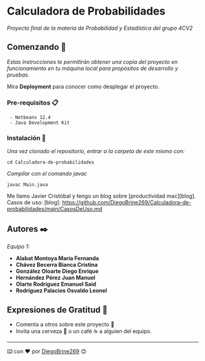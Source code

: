 # Calculadora de Probabilidades

_Proyecto final de la materia de Probabilidad y Estadística del grupo 4CV2_

## Comenzando 🚀

_Estas instrucciones te permitirán obtener una copia del proyecto en funcionamiento en tu máquina local para propósitos de desarrollo y pruebas._

Mira **Deployment** para conocer como desplegar el proyecto.

### Pre-requisitos 📋

```
 - Netbeans 12.4
 - Java Development Kit
```

### Instalación 🔧

_Una vez clonado el repositorio, entrar a la carpeta de este mismo con:_

```
cd Calculadora-de-probabilidades
```
_Compilar con el comando javac_

```
javac Main.java
```
Me llamo Javier Cristóbal y tengo un blog sobre [productividad mac][blog].
Casos de uso: 
[blog]: https://github.com/DiegoBrine269/Calculadora-de-probabilidades/main/CasosDeUso.md

## Autores ✒️

_Equipo 1:_

* **Alabat Montoya María Fernanda**
* **Chávez Becerra Bianca Cristina**
* **González Oloarte Diego Enrique**
* **Hernández Pérez Juan Manuel**
* **Olarte Rodríguez Emanuel Said**
* **Rodríguez Palacios Osvaldo Leonel**


## Expresiones de Gratitud 🎁

* Comenta a otros sobre este proyecto 📢
* Invita una cerveza 🍺 o un café ☕ a alguien del equipo. 

---
⌨️ con ❤️ por [DiegoBrine269](https://github.com/DiegoBrine269) 😊
